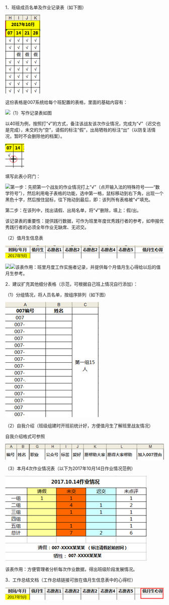 1．班级成员名单及作业记录表（如下图）

![](/assets/TIM图片20180115214234.png)

这份表格是007系统给每个班配置的表格，里面的基础内容有：

![](file:///C:\Users\Administrator\AppData\Local\Temp\msohtmlclip1\01\clip_image002.gif)（1）写作记录表如图

以40班为例，按照打“√”的方式，备注该战友该次作业情况，完成为“√”（迟交也是完成），未交的为“空”，请假的标注“假”，出局牺牲的标注“出”（以防复活情况，暂时不会删除他的档案）。

![](/assets/TIM图片20180115214250.png)

填写此表小窍门：

![](file:///C:\Users\Administrator\AppData\Local\Temp\msohtmlclip1\01\clip_image004.gif)第一步：先把第一个战友的作业情况打上“√”（点开输入法的特殊符号——“数学符号”），然后利用电子表格的功能，选中第一格，鼠标移动到右下角，出现一个黑色十字，然后按住鼠标，往下拖动到最后，即：该列所有表格被“√”填充。

第二步：在该列中，找出请假、出局名单，将“√”删除，填上：假/出。

该记录表的重要性：提供践行数据，可作为班里年度优秀践行者的参考，如申报优秀践行者的必须全年作业无缺席、无迟交。

（2）值月生信息表

![](/assets/TIM图片20180115214303.png)

![](file:///C:\Users\Administrator\AppData\Local\Temp\msohtmlclip1\01\clip_image006.gif)![](file:///C:\Users\Administrator\AppData\Local\Temp\msohtmlclip1\01\clip_image008.gif)该表作用：班里月度工作实施者记录，并提供每个月值月生心得给以后的值月生参考。

2．建议扩充其他细分表格（示范，可根据自己班上情况自行添加）：

（1）分组情况，将人员名单，按组序排列（如下图）

![](/assets/TIM图片20180115214315.png)

（2）自我介绍（班级组建时开班前统计好，方便值月生了解班里战友情况）

自我介绍格式可参照

![](/assets/TIM图片20180115214324.png)

（3）本月4次作业情况表（以下为2017年10月14日作业情况范例）

![](/assets/TIM图片20180115214334.png)

该表作用：方便管理者分析每次作业数据，得出班级阶段发展情况。

3．工作总结文档（工作总结链接可放在值月生信息表中的心得栏）

![](/assets/TIM图片20180115214859.png)



          

